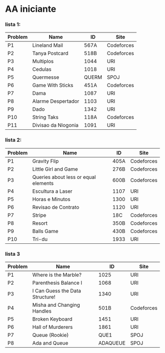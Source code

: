 # AA iniciante

### lista 1:

Problem | Name | ID | Site
------ | ------ | ------ | ------ 
P1 | Lineland Mail | 567A | Codeforces  
P2 | Tanya Postcard | 518B | Codeforces  
P3 | Multiplos | 1044 | URI  
P4 | Cedulas | 1018 | URI  
P5 | Quermesse | QUERM | SPOJ  
P6 | Game With Sticks | 451A | Codeforces  
P7 | Dama | 1087 | URI  
P8 | Alarme Despertador | 1103 | URI  
P9 | Dado | 1342 | URI  
P10 | String Taks | 118A | Codeforces  
P11 | Divisao da Nlogonia | 1091 | URI  

### lista 2:

Problem | Name | ID | Site
------ | ------ | ------ | ------ 
P1 | Gravity Flip | 405A | Codeforces  
P2 | Little Girl and Game | 276B | Codeforces  
P3 | Queries about less or equal elements | 600B | Codeforces  
P4 | Escultura a Laser | 1107 | URI  
P5 | Horas e Minutos | 1300 | URI  
P6 | Revisao de Contrato | 1120 | URI  
P7 | Stripe | 18C | Codeforces  
P8 | Resort | 350B | Codeforces  
P9 | Balls Game | 430B | Codeforces  
P10 | Tri-du | 1933 | URI  

### lista 3

Problem | Name | ID | Site
------ | ------ | ------ | ------ 
P1 | Where is the Marble? | 1025 | URI
P2 | Parenthesis Balance I | 1068 | URI
P3 | I Can Guess the Data Structure! | 1340 | URI
P4 | Misha and Changing Handles | 501B | Codeforces
P5 | Broken Keyboard | 1451 | URI
P6 | Hall of Murderers | 1861 | URI
P7 | Queue (Rookie) | QUE1 | SPOJ
P8 | Ada and Queue | ADAQUEUE | SPOJ
